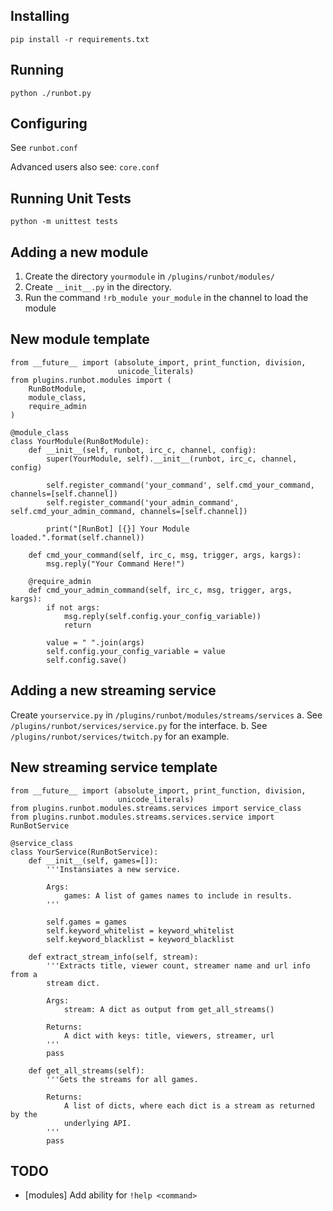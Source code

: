 ## Installing ##

    pip install -r requirements.txt

## Running ##

    python ./runbot.py

## Configuring ##

See `runbot.conf`

Advanced users also see: `core.conf`

## Running Unit Tests ##

    python -m unittest tests

## Adding a new module ##

1. Create the directory `yourmodule` in `/plugins/runbot/modules/`
2. Create `__init__.py` in the directory.
3. Run the command `!rb_module your_module` in the channel to load the module

## New module template ##

    from __future__ import (absolute_import, print_function, division,
                            unicode_literals)
    from plugins.runbot.modules import (
        RunBotModule,
        module_class,
        require_admin
    )

    @module_class
    class YourModule(RunBotModule):
        def __init__(self, runbot, irc_c, channel, config):
            super(YourModule, self).__init__(runbot, irc_c, channel, config)
            
            self.register_command('your_command', self.cmd_your_command, channels=[self.channel])
            self.register_command('your_admin_command', self.cmd_your_admin_command, channels=[self.channel])

            print("[RunBot] [{}] Your Module loaded.".format(self.channel))

        def cmd_your_command(self, irc_c, msg, trigger, args, kargs):
            msg.reply("Your Command Here!")

        @require_admin
        def cmd_your_admin_command(self, irc_c, msg, trigger, args, kargs):
            if not args:
                msg.reply(self.config.your_config_variable))
                return

            value = " ".join(args)
            self.config.your_config_variable = value
            self.config.save()

## Adding a new streaming service ##

Create `yourservice.py` in `/plugins/runbot/modules/streams/services`
    a. See `/plugins/runbot/services/service.py` for the interface.
    b. See `/plugins/runbot/services/twitch.py` for an example.

## New streaming service template ##

    from __future__ import (absolute_import, print_function, division,
                            unicode_literals)
    from plugins.runbot.modules.streams.services import service_class
    from plugins.runbot.modules.streams.services.service import RunBotService

    @service_class
    class YourService(RunBotService):
        def __init__(self, games=[]):
            '''Instansiates a new service.

            Args:
                games: A list of games names to include in results.
            '''

            self.games = games
            self.keyword_whitelist = keyword_whitelist
            self.keyword_blacklist = keyword_blacklist

        def extract_stream_info(self, stream):
            '''Extracts title, viewer count, streamer name and url info from a
            stream dict.
            
            Args: 
                stream: A dict as output from get_all_streams()

            Returns:
                A dict with keys: title, viewers, streamer, url
            '''
            pass

        def get_all_streams(self):
            '''Gets the streams for all games.

            Returns:
                A list of dicts, where each dict is a stream as returned by the
                underlying API.
            '''
            pass

## TODO ##

- [modules] Add ability for `!help <command>`
